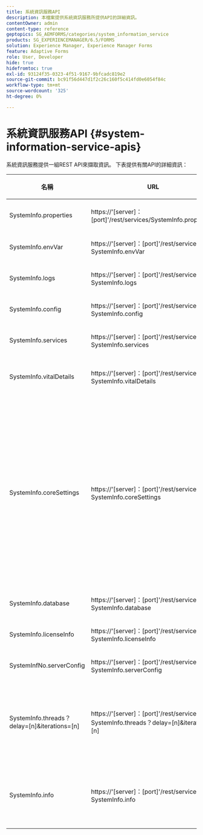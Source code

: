 ```yaml
---
title: 系統資訊服務API
description: 本檔案提供系統資訊服務所提供API的詳細資訊。
contentOwner: admin
content-type: reference
geptopics: SG_AEMFORMS/categories/system_information_service
products: SG_EXPERIENCEMANAGER/6.5/FORMS
solution: Experience Manager, Experience Manager Forms
feature: Adaptive Forms
role: User, Developer
hide: true
hidefromtoc: true
exl-id: 93124f35-0323-4f51-9167-9bfcadc819e2
source-git-commit: bc91f56d447d1f2c26c160f5c414fd0e6054f84c
workflow-type: tm+mt
source-wordcount: '325'
ht-degree: 0%

---
```


# 系統資訊服務API {#system-information-service-apis}

系統資訊服務提供一組REST API來擷取資訊。 下表提供有關API的詳細資訊：

<table>
 <thead>
  <tr>
   <th><p>名稱</p></th>
   <th><p>URL</p></th>
   <th><p>說明</p></th>
  </tr>
 </thead>
 <tbody>
  <tr>
   <td><p>SystemInfo.properties</p></td>
   <td><p>https://'[server]：[port]'/rest/services/SystemInfo.properties'</p></td>
   <td><p>此API是<a href="https://docs.oracle.com/javase/6/docs/api/java/lang/System.html#getProperties()">system.getProperties</a> Java API的包裝函式。 它會擷取目前工作環境的設定。 </p></td>
  </tr>
  <tr>
   <td><p>SystemInfo.envVar</p></td>
   <td><p>https://'[server]：[port]'/rest/services/ SystemInfo.envVar</p></td>
   <td><p>擷取主機作業系統的所有環境變數。 </p></td>
  </tr>
  <tr>
   <td><p>SystemInfo.logs</p></td>
   <td><p>https://'[server]：[port]'/rest/services/ SystemInfo.logs</p></td>
   <td><p>下載包含應用程式伺服器記錄的zip檔案。 </p></td>
  </tr>
  <tr>
   <td><p>SystemInfo.config</p></td>
   <td><p>https://'[server]：[port]'/rest/services/ SystemInfo.config</p></td>
   <td><p>擷取config.xml檔案的所有內容。 </p></td>
  </tr>
  <tr>
   <td><p>SystemInfo.services</p></td>
   <td><p>https://'[server]：[port]'/rest/services/ SystemInfo.services</p></td>
   <td><p>擷取AEM表單服務的狀態和設定引數。</p></td>
  </tr>
  <tr>
   <td><p>SystemInfo.vitalDetails</p></td>
   <td><p>https://'[server]：[port]'/rest/services/ SystemInfo.vitalDetails</p></td>
   <td><p>擷取伺服器運作時間、JVM引數、系統記憶體、棧積大小、作業系統名稱、作用中執行緒的數目以及執行緒計數。 </p></td>
  </tr>
  <tr>
   <td><p>SystemInfo.coreSettings</p></td>
   <td><p>https://'[server]：[port]'/rest/services/ SystemInfo.coreSettings</p></td>
   <td><p>擷取下列屬性的值：</p>
    <ul>
     <li><p>AdobeTempDir</p></li>
     <li><p>AdobeServerFontDir</p></li>
     <li><p>CustomerFontDir</p></li>
     <li><p>GlobalDocumentStorageRootDir</p></li>
     <li><p>DefaultDocumentMaxInlineSize</p></li>
     <li><p>DefaultDocumentDisposalTimeout</p></li>
     <li><p>EnableDocumentDBStorage</p></li>
     <li><p>GlobalDocumentStorageUseNetworkShare</p></li>
     <li><p>EnableFIPS</p></li>
     <li><p>啟用WSDL</p></li>
     <li><p>資料服務組態檔 </p></li>
     <li><p>EnableRDS</p></li>
    </ul><p></p></td>
  </tr>
  <tr>
   <td><p>SystemInfo.database</p></td>
   <td><p>https://'[server]：[port]'/rest/services/ SystemInfo.database</p></td>
   <td><p>擷取有關資料庫的詳細資訊。</p></td>
  </tr>
  <tr>
   <td><p>SystemInfo.licenseInfo</p></td>
   <td><p>https://'[server]：[port]'/rest/services/ SystemInfo.licenseInfo</p></td>
   <td><p>擷取已安裝的AEM表單元件的版本和授權資訊。 </p></td>
  </tr>
  <tr>
   <td><p>SystemInfNo.serverConfig</p></td>
   <td><p>https://'[server]：[port]'/rest/services/ SystemInfo.serverConfig</p></td>
   <td><p>下載主機應用程式伺服器的組態檔。 </p></td>
  </tr>
  <tr>
   <td><p>SystemInfo.threads？delay=[n]&amp;iterations=[n]</p></td>
   <td><p>https://'[server]：[port]'/rest/services/ SystemInfo.threads？delay=[n]&amp;iterations=[n]</p></td>
   <td><p>擷取作用中執行緒的計數和棧疊追蹤。 它接受下列引數：</p>
    <ul>
     <li><p>反複專案= [n]：指定反複專案的計數。 以數字取代n。 </p></li>
     <li><p>Delay= [n]：指定在開始下一個反複專案之前要等待的毫秒數。 </p></li>
    </ul><p></p></td>
  </tr>
  <tr>
   <td><p>SystemInfo.info</p></td>
   <td><p>https://'[server]：[port]'/rest/services/ SystemInfo.info</p></td>
   <td><p>此API是所有系統資訊服務API的包裝函式。 在內部，它會執行所有系統資訊API並以zip格式下載資訊。 </p><p><i><strong>注意</strong>： SystemInfo.info不提供作用中執行緒的計數和棧疊追蹤。 </i></p></td>
  </tr>
 </tbody>
</table>
